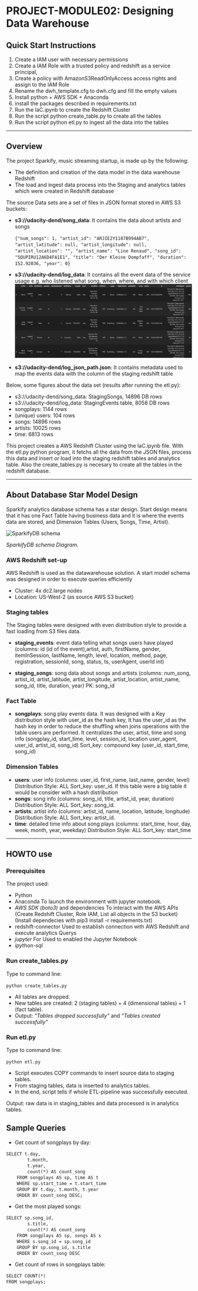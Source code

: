 # PROJECT-MODULE02: Designing Data Warehouse
## Quick Start Instructions

1. Create a IAM user with necessary permissions
2. Create a IAM Role with a trusted policy and redshift as a service principal, 
3. Create a policy with AmazonS3ReadOnlyAccess access rights and assign to the IAM Role
4. Rename the dwh_template.cfg to dwh.cfg and fill the empty values
5. Install python + AWS SDK + Anaconda
6. install the packages described in requirements.txt
7. Run the IaC.ipynb to create the Redshift Cluster
8. Run the script python create_table.py to create all the tables
9. Run the script python etl.py to ingest all the data into the tables

---
## Overview

The project Sparkify, music streaming startup, is made up by the following:

* The definition and creation of the data model in the data warehouse Redshift
* The load and ingest data process into the Staging and analytics tables  which were created in Redshift database

The source Data sets are a set of files in JSON format stored in AWS S3 buckets:

* **s3://udacity-dend/song_data**: It contains the data about artists and songs

  `{"num_songs": 1, "artist_id": "ARJIE2Y1187B994AB7", "artist_latitude": null, "artist_longitude": null, "artist_location": "", "artist_name": "Line Renaud", "song_id": "SOUPIRU12A6D4FA1E1", "title": "Der Kleine Dompfaff", "duration": 152.92036, "year": 0}`

* **s3://udacity-dend/log_data**: It contains all the event data of the service usage e.g. who listened what song, when, where, and with which client
  ![Log-data example (log_data/2018/11/2018-11-06-events.json)](./EventsDataSample.png)
* **s3://udacity-dend/log_json_path.json**: It contains metadata used to map the events data with the column of the staging redshift table

Below, some figures about the data set (results after running the etl.py):

* s3://udacity-dend/song_data: StagingSongs, 14896 DB rows
* s3://udacity-dend/log_data: StagingEvents table, 8056 DB rows
* songplays: 1144 rows
* (unique) users: 104 rows
* songs: 14896 rows
* artists: 10025 rows
* time: 6813 rows

This project creates a AWS Redshift Cluster using the IaC.ipynb file. With the etl.py python program, it fetchs all the data from the JSON files, process this data and insert or load into the staging redshift tables and analytics table. Also the create_tables.py is necesary to create all the tables in the redshift database.

---


## About Database Star Model Design

Sparkify analytics database  schema has a star design. Start design means that it has one Fact Table having business data and it is where the events data are stored, and  Dimension Tables (Users, Songs, Time, Artist).

![SparkifyDB schema](./StartDataModel.png)

_*SparkifyDB schema Diagram.*_

### AWS Redshift set-up

AWS Redshift is used as the datawarehouse solution. A start model schema was designed in order to execute queries efficiently

* Cluster: 4x dc2.large nodes
* Location: US-West-2 (as source AWS S3 bucket)

### Staging tables
The Staging tables were designed with even distribution style to provide a fast loading from S3 files data.

* **staging_events**: event data telling what songs users have played (columns: id (id of the event),artist, auth, firstName, gender, itemInSession, lastName, length, level, location, method, page, registration, sessionId, song, status, ts, userAgent, userId int)

* **staging_songs**: song data about songs and artists (columns: num_song, artist_id, artist_latitude, artist_longitude, artist_location, artist_name, song_id, title, duration, year) PK: song_id

### Fact Table

* **songplays**: song play events data. It was designed with a Key distribution style with user_id as the hash key, It has the user_id as the hash key in order to reduce the shuffling when joins operations with the table users are performed. It centralizes the user, artist, time and song info (songplay_id, start_time, level, session_id, location user_agent, user_id, artist_id, song_id) Sort_key: compound key (user_id, start_time, song_id)

### Dimension Tables

* **users**: user info (columns: user_id, first_name, last_name, gender, level) Distribution Style: ALL Sort_key: user_id. If this table were a big table it would be consider with a hash distribution
* **songs**: song info (columns: song_id, title, artist_id, year, duration) Distribution Style: ALL Sort_key: song_id.
* **artists**: artist info (columns: artist_id, name, location, latitude, longitude) Distribution Style: ALL Sort_key: artist_id.
* **time**: detailed time info about song plays (columns: start_time, hour, day, week, month, year, weekday) Distribution Style: ALL Sort_key: start_time

---

## HOWTO use

### Prerequisites

The project used:

* Python
* Anaconda To launch the environment with jupyter notebook.
* _AWS SDK (boto3)_ and dependencies To interact with the AWS APIs (Create Redshift Cluster, Role IAM, List all objects in the S3 bucket) (Install dependecies with pip3 install -r requirements.txt)
* redshift-connector Used to establish connection with AWS Redshift and execute analytics Querys
* _jupyter_ For Used to enabled the Jupyter Notebook
* _ipython-sql_ 

### Run create_tables.py

Type to command line:

`python create_tables.py`

* All tables are dropped.
* New tables are created: 2 (staging tables) + 4 (dimensional tables) + 1 (fact table).
* Output: _"Tables dropped successfully"_ and _"Tables created successfully"_

### Run etl.py

Type to command line:

`python etl.py`

* Script executes COPY commands to insert source data to staging tables.
* From staging tables, data is inserted to analytics tables.
* In the end, script tells if whole ETL-pipeline was successfully executed.

Output: raw data is in staging_tables and data processed is in analytics tables.

## Sample Queries

* Get count of songplays by day:
```
SELECT t.day, 
        t.month, 
        t.year,
        count(*) AS count_song
    FROM songplays AS sp, time AS t
    WHERE sp.start_time = t.start_time
    GROUP BY t.day, t.month, t.year
    ORDER BY count_song DESC;
```

* Get the most played songs:

```
SELECT sp.song_id, 
        s.title, 
        count(*) AS count_song
    FROM songplays AS sp, songs AS s 
    WHERE s.song_id = sp.song_id  
    GROUP BY sp.song_id, s.title 
    ORDER BY count_song DESC

```

* Get count of rows in songplays table:

```
SELECT COUNT(*)
FROM songplays;
```
